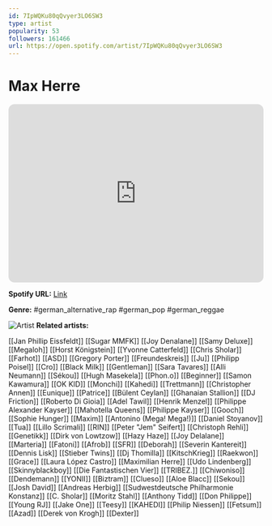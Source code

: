 ```yaml
---
id: 7IpWQKu80qQvyer3LO6SW3
type: artist
popularity: 53
followers: 161466
url: https://open.spotify.com/artist/7IpWQKu80qQvyer3LO6SW3
---
```

# Max Herre

<iframe style="border-radius:12px" src="https://open.spotify.com/embed/artist/7IpWQKu80qQvyer3LO6SW3" width="100%" height="352" frameBorder="0" allowfullscreen="" allow="autoplay; clipboard-write; encrypted-media; fullscreen; picture-in-picture" loading="lazy"></iframe>

**Spotify URL:** [Link](https://open.spotify.com/artist/7IpWQKu80qQvyer3LO6SW3)

**Genre:**  #german_alternative_rap #german_pop #german_reggae

![Artist](https://i.scdn.co/image/ab6761610000e5ebe3f23297f6629c01ee5f37eb)
**Related artists:**

[[Jan Phillip Eissfeldt]]
[[Sugar MMFK]]
[[Joy Denalane]]
[[Samy Deluxe]]
[[Megaloh]]
[[Horst Königstein]]
[[Yvonne Catterfeld]]
[[Chris Sholar]]
[[Farhot]]
[[ASD]]
[[Gregory Porter]]
[[Freundeskreis]]
[[Ju]]
[[Philipp Poisel]]
[[Cro]]
[[Black Milk]]
[[Gentleman]]
[[Sara Tavares]]
[[Alli Neumann]]
[[Sékou]]
[[Hugh Masekela]]
[[Phon.o]]
[[Beginner]]
[[Samon Kawamura]]
[[OK KID]]
[[Monchi]]
[[Kahedi]]
[[Trettmann]]
[[Christopher Annen]]
[[Eunique]]
[[Patrice]]
[[Bülent Ceylan]]
[[Ghanaian Stallion]]
[[DJ Friction]]
[[Roberto Di Gioia]]
[[Adel Tawil]]
[[Henrik Menzel]]
[[Philippe Alexander Kayser]]
[[Mahotella Queens]]
[[Philippe Kayser]]
[[Gooch]]
[[Sophie Hunger]]
[[Maxim]]
[[Antonino (Mega! Mega!)]]
[[Daniel Stoyanov]]
[[Tua]]
[[Lillo Scrimali]]
[[RIN]]
[[Peter "Jem" Seifert]]
[[Christoph Rehli]]
[[Genetikk]]
[[Dirk von Lowtzow]]
[[Hazy Haze]]
[[Joy Delalane]]
[[Marteria]]
[[Fatoni]]
[[Afrob]]
[[SFR]]
[[Deborah]]
[[Severin Kantereit]]
[[Dennis Lisk]]
[[Stieber Twins]]
[[Dj Thomilla]]
[[KitschKrieg]]
[[Raekwon]]
[[Grace]]
[[Laura López Castro]]
[[Maximilian Herre]]
[[Udo Lindenberg]]
[[Skinnyblackboy]]
[[Die Fantastischen Vier]]
[[TRIBEZ.]]
[[Chiwoniso]]
[[Dendemann]]
[[YONII]]
[[Biztram]]
[[Clueso]]
[[Aloe Blacc]]
[[Sekou]]
[[Josh David]]
[[Andreas Herbig]]
[[Sudwestdeutsche Philharmonie Konstanz]]
[[C. Sholar]]
[[Moritz Stahl]]
[[Anthony Tidd]]
[[Don Philippe]]
[[Young RJ]]
[[Jake One]]
[[Teesy]]
[[KAHEDI]]
[[Philip Niessen]]
[[Fetsum]]
[[Azad]]
[[Derek von Krogh]]
[[Dexter]]
